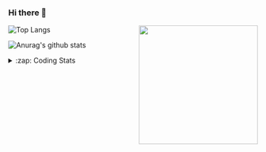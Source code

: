 ### Hi there 👋

<!--
**tao8687/tao8687** is a ✨ _special_ ✨ repository because its `README.md` (this file) appears on your GitHub profile.

Here are some ideas to get you started:

- 🔭 I’m currently working on ...
- 🌱 I’m currently learning ...
- 👯 I’m looking to collaborate on ...
- 🤔 I’m looking for help with ...
- 💬 Ask me about ...
- 📫 How to reach me: ...
- 😄 Pronouns: ...
- ⚡ Fun fact: ...
-->

<img align='right' src="https://media.giphy.com/media/M9gbBd9nbDrOTu1Mqx/giphy.gif" width="240">

  
![Top Langs](https://github-readme-stats.vercel.app/api/top-langs/?username=tao8687&layout=compact&title_color=23238E&text_color=A67D3D)

![Anurag's github stats](https://github-readme-stats.vercel.app/api?username=tao8687&show_icons=true&&text_color=A67D3D&title_color=23238E&show_icons=false&count_private=true&hide=stars)

<details>
  <summary>:zap: Coding Stats</summary>
  <br>
    
<!--START_SECTION:waka-->

```txt
From: 27 May 2025 - To: 03 June 2025

C               1 hr 34 mins    █████████▓░░░░░░░░░░░░░░░   38.29 %
Dart            36 mins         ███▓░░░░░░░░░░░░░░░░░░░░░   14.73 %
Python          24 mins         ██▒░░░░░░░░░░░░░░░░░░░░░░   09.85 %
Markdown        22 mins         ██▒░░░░░░░░░░░░░░░░░░░░░░   09.26 %
Makefile        16 mins         █▓░░░░░░░░░░░░░░░░░░░░░░░   06.80 %
```

<!--END_SECTION:waka-->
</details>
